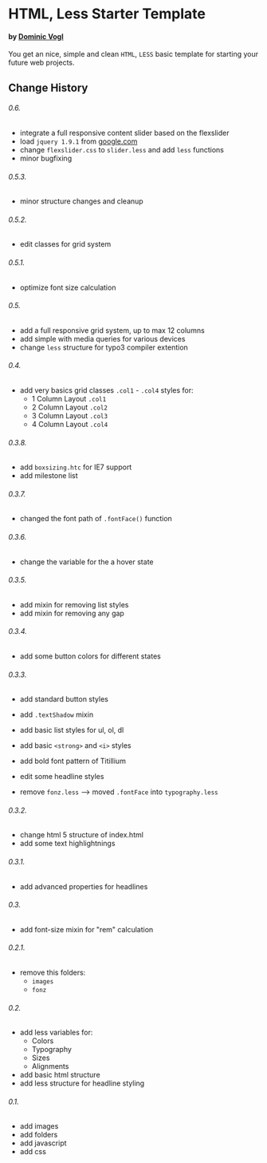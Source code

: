 # HTML, Less Starter Template
#### by [Dominic Vogl](http://www.cat-ia.de)

You get an nice, simple and clean `HTML`, `LESS` basic template for starting your future web projects.


## Change History

###### 0.6.
* integrate a full responsive content slider based on the flexslider
* load `jquery 1.9.1` from [google.com](http://www.google.com)
* change `flexslider.css` to `slider.less` and add `less` functions
* minor bugfixing

###### 0.5.3.
* minor structure changes and cleanup

###### 0.5.2.
* edit classes for grid system


###### 0.5.1.

* optimize font size calculation

###### 0.5.

* add a full responsive grid system, up to max 12 columns
* add simple with media queries for various devices
* change `less` structure for typo3 compiler extention

###### 0.4.

* add very basics grid classes `.col1` - `.col4` styles for:
	* 1 Column Layout `.col1`
	* 2 Column Layout `.col2`
	* 3 Column Layout `.col3`
	* 4 Column Layout `.col4`

###### 0.3.8.

* add `boxsizing.htc` for IE7 support
* add milestone list

###### 0.3.7.

* changed the font path of `.fontFace()` function

###### 0.3.6.

* change the variable for the a hover state

###### 0.3.5.

* add mixin for removing list styles
* add mixin for removing any gap

###### 0.3.4.

* add some button colors for different states

###### 0.3.3.

* add standard button styles
* add `.textShadow` mixin
* add basic list styles for ul, ol, dl
* add basic `<strong>` and `<i>` styles
* add bold font pattern of Titillium

* edit some headline styles

* remove `fonz.less` --> moved `.fontFace` into `typography.less`

###### 0.3.2.

* change html 5 structure of index.html
* add some text highlightnings

###### 0.3.1.

* add advanced properties for headlines

###### 0.3.

* add font-size mixin for "rem" calculation


###### 0.2.1.

* remove this folders:
	* `images`
	* `fonz`
	  
	  
###### 0.2.

* add less variables for:
	* Colors
	* Typography
	* Sizes
	* Alignments
* add basic html structure
* add less structure for headline styling


###### 0.1.

* add images
* add folders
* add javascript
* add css
